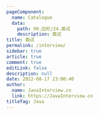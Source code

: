 ```yaml
---
pageComponent: 
  name: Catalogue
  data: 
    path: 99.边栏/24.面试
    description: 面试
title: 面试
permalink: /interview/
sidebar: true
article: true
comment: true
editLink: false
description: null
date: 2022-08-17 23:00:40
author: 
  name: JavaInterview.cn
  link: https://JavaInterview.cn
titleTag: Java
---
```

